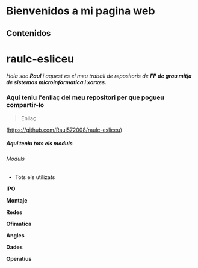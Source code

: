 # Bienvenidos a mi pagina web

## Contenidos 

# raulc-esliceu 

*Hola soc **Raul** i aquest es el meu traball de repositoris de **FP de grau mitja de sistemas microinformatica i xarxes.***

### Aqui teniu l'enllaç del meu repositori per que pogueu compartir-lo ###

>Enllaç

(https://github.com/Raul572008/raulc-esliceu)

##### Aqui teniu tots els moduls #####

###### Moduls ######

* Tots els utilizats 

**IPO**

**Montaje** 

**Redes** 

**Ofimatica** 

**Angles** 

**Dades** 

**Operatius**